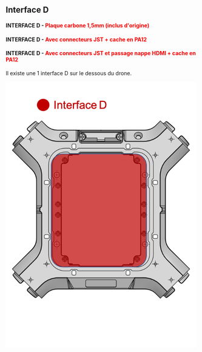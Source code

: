 ## Interface D

#### INTERFACE D - <font color='red'>Plaque carbone 1,5mm (inclus d'origine)</font>

#### INTERFACE D - <font color='red'>Avec connecteurs JST + cache en PA12</font>

#### INTERFACE D - <font color='red'>Avec connecteurs JST et passage nappe HDMI + cache en PA12</font>

Il existe une 1 interface D sur le dessous du drone.

<img src="../../gitbook/images/INTERFACE/general/pastille/DESSOUS-INTD.png">